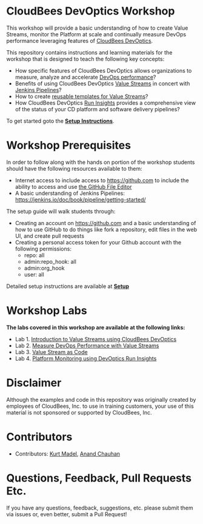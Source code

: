 # CloudBees DevOptics Workshop
This workshop will provide a basic understanding of how to create Value Streams, monitor the Platform at scale and continually measure DevOps performance leveraging features of [CloudBees DevOptics](https://go.cloudbees.com/docs/cloudbees-documentation/devoptics-user-guide/). 

This repository contains instructions and learning materials for the workshop that is designed to teach the following key concepts:

  * How specific features of CloudBees DevOptics allows organizations to measure, analyze and accelerate [DevOps performance](https://www.cloudbees.com/resource/whitepaper/devops-performance-importance-measuring-throughput-and-stability)?
  * Benefits of using CloudBees DevOptics [Value Streams](https://go.cloudbees.com/docs/cloudbees-documentation/devoptics-user-guide/value_streams/#_value_stream_concepts) in concert with [Jenkins Pipelines](https://jenkins.io/doc/book/pipeline/syntax/#declarative-pipeline)? 
  * How to create [reusable templates for Value Streams](https://go.cloudbees.com/docs/cloudbees-documentation/devoptics-user-guide/value_streams/#devoptics-value-stream-template-microservices)?
  * How CloudBees DevOptics [Run Insights](https://go.cloudbees.com/docs/cloudbees-documentation/devoptics-user-guide/run_insights/#_run_insights_concepts) provides a comprehensive view of the status of your CD platform and software delivery pipelines?

To get started goto the [**Setup Instructions**](Setup.md).

# Workshop Prerequisites

In order to follow along with the hands on portion of the workshop students should have the following resources available to them:

  * Internet access to include access to https://github.com to include the ability to access and use [the GitHub File Editor](https://help.github.com/articles/editing-files-in-your-repository)
  * A basic understanding of Jenkins Pipelines: https://jenkins.io/doc/book/pipeline/getting-started/ 

The setup guide will walk students through:
  * Creating an account on https://github.com and a basic understanding of how to use GitHub to do things like fork a repository, edit files in the web UI, and create pull requests
  * Creating a personal access token for your Github account with the following permissions:
    - repo: all
    - admin:repo_hook: all
    - admin:org_hook
    - user: all
   
Detailed setup instructions are available at **[Setup](Setup.md)**

# Workshop Labs

**The labs covered in this workshop are available at the following links:**

* Lab 1. [Introduction to Value Streams using CloudBees DevOptics](./value-streams.md)
* Lab 2. [Measure DevOps Performance with Value Streams](./value-streams-measurement.md)
* Lab 3. [Value Stream as Code](./value-streams-as-code.md)
* Lab 4. [Platform Monitoring using DevOptics Run Insights](./insights.md)

# Disclaimer

Although the examples and code in this repository was originally created by employees of CloudBees, Inc. to use in training customers, your use of this material is not sponsored or supported by CloudBees, Inc.

# Contributors 

* Contributors: [Kurt Madel](https://github.com/kmadel), [Anand Chauhan](https://github.com/anandcpm)
 
# Questions, Feedback, Pull Requests Etc.

If you have any questions, feedback, suggestions, etc. please submit them via issues or, even better, submit a Pull Request!
